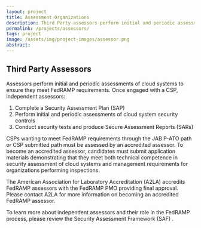 ```yaml
---
layout: project
title: Assessment Organizations
description: Third Party assessors perform initial and periodic assessments of cloud systems to ensure they meet requirements.
permalink: /projects/assessors/
tags: project
image: /assets/img/project-images/assessor.png
abstract: 
---
```

## Third Party Assessors

Assessors perform initial and periodic assessments of cloud systems to ensure they meet FedRAMP requirements.  Once engaged with a CSP, independent assessors:

1. Complete a Security Assessment Plan (SAP)
2. Perform initial and periodic assessments of cloud system security controls
3. Conduct security tests and produce Secure Assessment Reports (SARs)

CSPs wanting to meet FedRAMP requirements through the JAB P-ATO path or CSP submitted path must be assessed by an accredited assessor.  To become an accredited assessor, candidates must submit application materials demonstrating that they meet both technical competence in security assessment of cloud systems and management requirements for organizations performing inspections.

The American Association for Laboratory Accreditation (A2LA) accredits FedRAMP assessors with the FedRAMP PMO providing final approval. Please contact A2LA for more information on becoming an accredited FedRAMP assessor.

To learn more about independent assessors and their role in the FedRAMP process, please review the Security Assessment Framework (SAF) .
